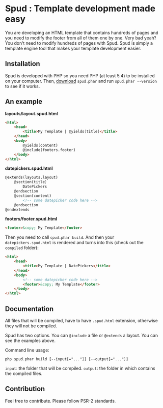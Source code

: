 # Spud : Template development made easy

You are developing an HTML template that contains hundreds of pages and you need to modify the footer from all of them one by one.
Very bad yeah? You don't need to modify hundreds of pages with Spud. Spud is simply a template engine tool that makes your template development easier.

## Installation

Spud is developed with PHP so you need PHP (at least 5.4) to be installed on your computer.
Then, [download](http://www.cangelis.com/spud.phar) `spud.phar` and run `spud.phar --version` to see if it works.

## An example

**layouts/layout.spud.html**

```html
<html>
    <head>
        <title>My Template | @yields(title)</title>
    </head>
    <body>
        @yields(content)
        @include(footers.footer)
    </body>
</html>
```

**datepickers.spud.html**
```html
@extends(layouts.layout)
    @section(title)
        DatePickers
    @endsection
    @section(content)
        <!-- some datepicker code here -->
    @endsection
@endextends
```

**footers/footer.spud.html**
```html
<footer>&copy; My Template</footer>
```

Then you need to call `spud.phar build`. And then your `datepickers.spud.html` is rendered and turns into this (check out the `compiled` folder):

```html
<html>
    <head>
        <title>My Template | DatePickers</title>
    </head>
    <body>
        <!-- some datepicker code here -->
        <footer>&copy; My Template</footer>
    </body>
</html>
```

## Documentation

All files that will be compiled, have to have `.spud.html` extension, otherwise they will not be compiled.

Spud has two options. You can `@include` a file or `@extends` a layout. You can see the examples above.

Command line usage:

`php spud.phar build [--input[="..."]] [--output[="..."]]`

`input`: the folder that will be compiled.
`output`: the folder in which contains the compiled files.

## Contribution

Feel free to contribute. Please follow PSR-2 standards.
